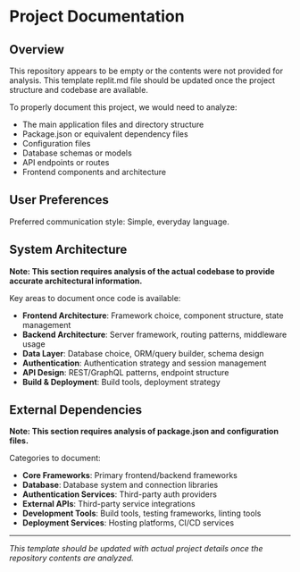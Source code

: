 # Project Documentation

## Overview

This repository appears to be empty or the contents were not provided for analysis. This template replit.md file should be updated once the project structure and codebase are available.

To properly document this project, we would need to analyze:
- The main application files and directory structure
- Package.json or equivalent dependency files
- Configuration files
- Database schemas or models
- API endpoints or routes
- Frontend components and architecture

## User Preferences

Preferred communication style: Simple, everyday language.

## System Architecture

**Note: This section requires analysis of the actual codebase to provide accurate architectural information.**

Key areas to document once code is available:
- **Frontend Architecture**: Framework choice, component structure, state management
- **Backend Architecture**: Server framework, routing patterns, middleware usage
- **Data Layer**: Database choice, ORM/query builder, schema design
- **Authentication**: Authentication strategy and session management
- **API Design**: REST/GraphQL patterns, endpoint structure
- **Build & Deployment**: Build tools, deployment strategy

## External Dependencies

**Note: This section requires analysis of package.json and configuration files.**

Categories to document:
- **Core Frameworks**: Primary frontend/backend frameworks
- **Database**: Database system and connection libraries
- **Authentication Services**: Third-party auth providers
- **External APIs**: Third-party service integrations
- **Development Tools**: Build tools, testing frameworks, linting tools
- **Deployment Services**: Hosting platforms, CI/CD services

---

*This template should be updated with actual project details once the repository contents are analyzed.*